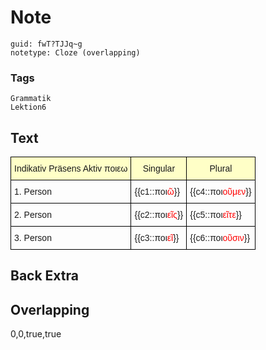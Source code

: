 # Note
```
guid: fwT?TJJq~g
notetype: Cloze (overlapping)
```

### Tags
```
Grammatik
Lektion6
```

## Text
<style type="text/css">
table  {border-collapse:collapse;border-spacing:0;}
table td{border-color:black;border-style:solid;border-width:1px;font-family:Arial, sans-serif;font-size:14px;
  overflow:hidden;padding:10px 5px;word-break:normal;}
table th{border-color:black;border-style:solid;border-width:1px;font-family:Arial, sans-serif;font-size:14px;
  font-weight:normal;overflow:hidden;padding:10px 5px;word-break:normal;background-color:#ffffc7;}
</style>
<table>
  <thead>
    <tr>
      <th>Indikativ Präsens Aktiv ποιεω</th><th>Singular</th><th>Plural</th>
    </tr>
  </thead>
  <tbody>
    <tr>
      <td>1. Person</td><td>{{c1::ποι<span style="color:#FE0000">ῶ</span>}}
</td><td>{{c4::ποι<span style="color: rgb(254, 0, 0);">οῦμεν</span>}}
</td>
    </tr>
    <tr>
      <td>2. Person</td><td>{{c2::ποι<span style="color:#FE0000">εῖς</span>}}</td><td>{{c5::ποι<span style="color: rgb(254, 0, 0);">εῖτε</span>}}
</td>
    </tr>
    <tr>
      <td>3. Person </td><td>{{c3::ποι<span style="color:#FE0000">εῖ</span>}}</td><td>{{c6::ποι<span style="color: rgb(254, 0, 0);">οῦσιν</span>}}</td>
    </tr>
  </tbody>
</table>

## Back Extra


## Overlapping
0,0,true,true
